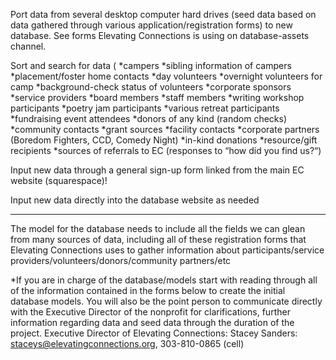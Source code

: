 Port data from several desktop computer hard drives (seed data based on data gathered through various application/registration forms) to new database. See forms Elevating Connections is using on database-assets channel.

Sort and search for data (
*campers
*sibling information of campers
*placement/foster home contacts 
*day volunteers 
*overnight volunteers for camp 
*background-check status of volunteers 
*corporate sponsors 
*service providers 
*board members 
*staff members 
*writing workshop participants 
*poetry jam participants 
*various retreat participants 
*fundraising event attendees 
*donors of any kind (random checks) 
*community contacts 
*grant sources
*facility contacts
*corporate partners (Boredom Fighters, CCD, Comedy Night)
*in-kind donations
*resource/gift recipients
*sources of referrals to EC (responses to “how did you find us?“)

Input new data through a general sign-up form linked from the main EC website (squarespace)!

Input new data directly into the database website as needed

 -------------------------------------------------------------------------
The model for the database needs to include all the fields we can glean from many sources of data, including all of these registration forms that Elevating Connections uses to gather information about participants/service providers/volunteers/donors/community partners/etc

*If you are in charge of the database/models start with reading through all of the information contained in the forms below to create the initial database models. You will also be the point person to communicate directly with the Executive Director of the nonprofit for clarifications, further information regarding data and seed data through the duration of the project.
Executive Director of Elevating Connections: Stacey Sanders: staceys@elevatingconnections.org, 303-810-0865 (cell)